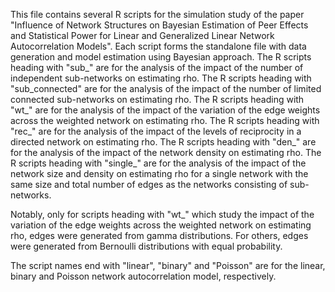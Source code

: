 This file contains several R scripts for the simulation study of the paper "Influence of Network Structures on Bayesian Estimation of Peer Effects and Statistical Power for Linear and Generalized Linear Network Autocorrelation Models". Each script forms the standalone file with data generation and model estimation using Bayesian approach.
The R scripts heading with "sub_" are for the analysis of the impact of the number of independent sub-networks on estimating rho.
The R scripts heading with "sub_connected" are for the analysis of the impact of the number of limited connected sub-networks on estimating rho.
The R scripts heading with "wt_" are for the analysis of the impact of the variation of the edge weights across the weighted network on estimating rho.
The R scripts heading with "rec_" are for the analysis of the impact of the levels of reciprocity in a directed network on estimating rho.
The R scripts heading with "den_" are for the analysis of the impact of the network density on estimating rho.
The R scripts heading with "single_" are for the analysis of the impact of the network size and density on estimating rho for a single network with the same size and total number of edges as the networks consisting of sub-networks.

Notably, only for scripts heading with "wt_" which study the impact of the variation of the edge weights across the weighted network on estimating rho, edges were generated from gamma distributions. For others, edges were generated from Bernoulli distributions with equal probability.

The script names end with "linear", "binary" and "Poisson" are for the linear, binary and Poisson network autocorrelation model, respectively. 
